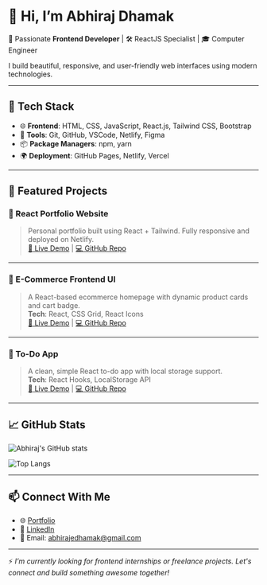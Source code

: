 # 👋 Hi, I’m Abhiraj Dhamak

🌟 Passionate **Frontend Developer** | 🛠️ ReactJS Specialist | 🎓 Computer Engineer

I build beautiful, responsive, and user-friendly web interfaces using modern technologies.

---

## 🚀 Tech Stack

- 🌐 **Frontend**: HTML, CSS, JavaScript, React.js, Tailwind CSS, Bootstrap
- 🧰 **Tools**: Git, GitHub, VSCode, Netlify, Figma
- 📦 **Package Managers**: npm, yarn
- 🌍 **Deployment**: GitHub Pages, Netlify, Vercel

---

## 💼 Featured Projects

### 📱 React Portfolio Website  
> Personal portfolio built using React + Tailwind. Fully responsive and deployed on Netlify.  
[🔗 Live Demo](https://your-portfolio.netlify.app) | [💻 GitHub Repo](https://github.com/yourusername/react-portfolio)

---

### 🛒 E-Commerce Frontend UI  
> A React-based ecommerce homepage with dynamic product cards and cart badge.  
**Tech**: React, CSS Grid, React Icons  
[🔗 Live Demo](https://your-ecommerce-ui.netlify.app) | [💻 GitHub Repo](https://github.com/yourusername/react-ecommerce-ui)

---

### 📆 To-Do App  
> A clean, simple React to-do app with local storage support.  
**Tech**: React Hooks, LocalStorage API  
[🔗 Live Demo](https://your-todo-app.netlify.app) | [💻 GitHub Repo](https://github.com/yourusername/react-todo-app)

---

## 📈 GitHub Stats

![Abhiraj's GitHub stats](https://github-readme-stats.vercel.app/api?username=AbhirajDhamak&show_icons=true&theme=tokyonight)

![Top Langs](https://github-readme-stats.vercel.app/api/top-langs/?username=yourusername&layout=compact&theme=tokyonight)

---

## 📫 Connect With Me

- 🌐 [Portfolio](https://yourportfolio.netlify.app)
- 💼 [LinkedIn](https://linkedin.com/in/yourusername)
- 📧 Email: abhirajedhamak@gmail.com

---

⚡ *I’m currently looking for frontend internships or freelance projects. Let's connect and build something awesome together!*
